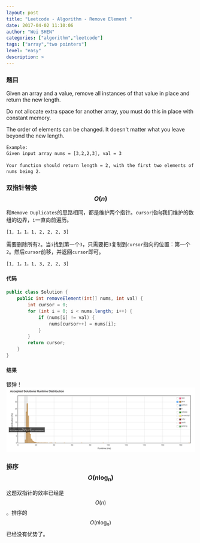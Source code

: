 ```yaml
---
layout: post
title: "Leetcode - Algorithm - Remove Element "
date: 2017-04-02 11:10:06
author: "Wei SHEN"
categories: ["algorithm","leetcode"]
tags: ["array","two pointers"]
level: "easy"
description: >
---
```


### 题目
Given an array and a value, remove all instances of that value in place and return the new length.

Do not allocate extra space for another array, you must do this in place with constant memory.

The order of elements can be changed. It doesn't matter what you leave beyond the new length.
```
Example:
Given input array nums = [3,2,2,3], val = 3

Your function should return length = 2, with the first two elements of nums being 2.
```
### 双指针替换 $$O(n)$$
和`Remove Duplicates`的思路相同，都是维护两个指针。`cursor`指向我们维护的数组的边界，`i`一直向前遍历。
```bash
[1, 1，1，1, 2, 2, 2, 3]
```
需要删除所有`2`。当`i`找到第一个`3`，只需要把`3`复制到`cursor`指向的位置：第一个`2`。然后`cursor`前移，并返回`cursor`即可。
```bash
[1, 1，1，1, 3, 2, 2, 3]
```

#### 代码
```java
public class Solution {
    public int removeElement(int[] nums, int val) {
        int cursor = 0;
        for (int i = 0; i < nums.length; i++) {
            if (nums[i] != val) {
                nums[cursor++] = nums[i];
            }
        }
        return cursor;
    }
}
```

#### 结果
银弹！
![remove-element-1](/images/leetcode/remove-element-1.png)


### 排序 $$O(n\log_{n})$$
这题双指针的效率已经是$$O(n)$$。排序的$$O(n\log_{n})$$已经没有优势了。
